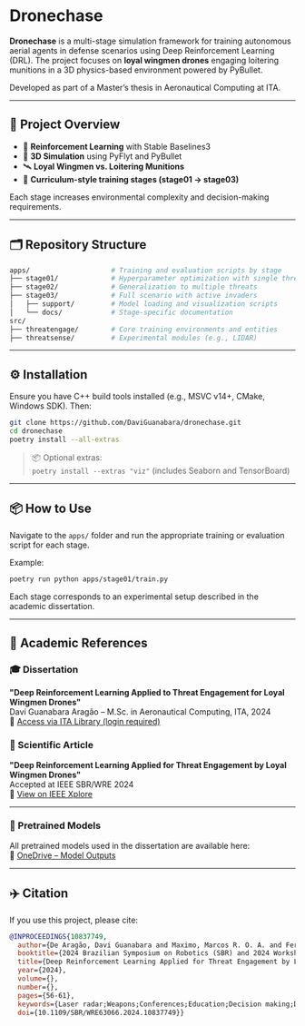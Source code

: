 
# Dronechase

**Dronechase** is a multi-stage simulation framework for training autonomous aerial agents in defense scenarios using Deep Reinforcement Learning (DRL). The project focuses on **loyal wingmen drones** engaging loitering munitions in a 3D physics-based environment powered by PyBullet.

Developed as part of a Master’s thesis in Aeronautical Computing at ITA.

---

## 🚀 Project Overview

- 🧠 **Reinforcement Learning** with Stable Baselines3  
- 📡 **3D Simulation** using PyFlyt and PyBullet  
- 🛰️ **Loyal Wingmen vs. Loitering Munitions**  
- 🧪 **Curriculum-style training stages (stage01 → stage03)**  

Each stage increases environmental complexity and decision-making requirements.

---

## 🗂️ Repository Structure

```bash
apps/                    # Training and evaluation scripts by stage
├── stage01/             # Hyperparameter optimization with single threat
├── stage02/             # Generalization to multiple threats
├── stage03/             # Full scenario with active invaders
│   ├── support/         # Model loading and visualization scripts
│   └── docs/            # Stage-specific documentation
src/
├── threatengage/        # Core training environments and entities
├── threatsense/         # Experimental modules (e.g., LIDAR)
```

---

## ⚙️ Installation

Ensure you have C++ build tools installed (e.g., MSVC v14+, CMake, Windows SDK). Then:

```bash
git clone https://github.com/DaviGuanabara/dronechase.git
cd dronechase
poetry install --all-extras
```

> 📦 Optional extras:  
> `poetry install --extras "viz"` (includes Seaborn and TensorBoard)

---

## 📦 How to Use

Navigate to the `apps/` folder and run the appropriate training or evaluation script for each stage.

Example:

```bash
poetry run python apps/stage01/train.py
```

Each stage corresponds to an experimental setup described in the academic dissertation.

---

## 📄 Academic References

### 🎓 Dissertation

**"Deep Reinforcement Learning Applied to Threat Engagement for Loyal Wingmen Drones"**  
Davi Guanabara Aragão – M.Sc. in Aeronautical Computing, ITA, 2024  
📎 [Access via ITA Library (login required)](http://www.bdita.bibl.ita.br/)

### 📝 Scientific Article

**"Deep Reinforcement Learning Applied for Threat Engagement by Loyal Wingmen Drones"**  
Accepted at IEEE SBR/WRE 2024  
📎 [View on IEEE Xplore](https://ieeexplore.ieee.org/document/10837749)

---

### 📁 Pretrained Models

All pretrained models used in the dissertation are available here:  
🔗 [OneDrive – Model Outputs](https://1drv.ms/f/c/1d0046dc1ae1123c/EjwS4RrcRgAggB0mxAYAAAABv3y_2LSkT8CMERe7Hf5ZXA?e=KYmCQj)

---

## ✈️ Citation

If you use this project, please cite:

```bibtex
@INPROCEEDINGS{10837749,
  author={De Aragão, Davi Guanabara and Maximo, Marcos R. O. A. and Fernando Basso Brancalion, José},
  booktitle={2024 Brazilian Symposium on Robotics (SBR) and 2024 Workshop on Robotics in Education (WRE)}, 
  title={Deep Reinforcement Learning Applied for Threat Engagement by Loyal Wingmen Drones}, 
  year={2024},
  volume={},
  number={},
  pages={56-61},
  keywords={Laser radar;Weapons;Conferences;Education;Decision making;Deep reinforcement learning;Vehicle dynamics;Robots;Optimization;Drones;Machine Learning;Neural Network;Unmanned Aerial Vehicle;Air Defense System},
  doi={10.1109/SBR/WRE63066.2024.10837749}}
```
